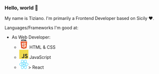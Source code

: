 ### Hello, world 👋

My name is Tiziano. I'm primarily a Frontend Developer based on Sicily ❤️. 

Languages/Frameworks I'm good at:
  - As Web Developer:
    - <img src="./img/html.png" width=30px height=30px> HTML & CSS
    - <img src="./img/js.png" width=30px height=30px> JavaScript 
    - <img src="./img/react.png" width=30px height=30px>> React
<!--
**Tirzo01/Tirzo01** is a ✨ _special_ ✨ repository because its `README.md` (this file) appears on your GitHub profile.

Here are some ideas to get you started:

- 🔭 I’m currently working on ...
- 🌱 I’m currently learning ...
- 👯 I’m looking to collaborate on ...
- 🤔 I’m looking for help with ...
- 💬 Ask me about ...
- 📫 How to reach me: ...
- 😄 Pronouns: ...
- ⚡ Fun fact: ...
-->
